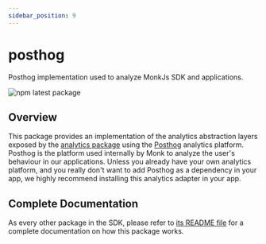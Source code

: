 ```yaml
---
sidebar_position: 9
---
```


# posthog
Posthog implementation used to analyze MonkJs SDK and applications.

![npm latest package](https://img.shields.io/npm/v/@monkvision/posthog/latest.svg)

## Overview
This package provides an implementation of the analytics abstraction layers exposed by the
[analytics package](docs/packages/analytics.md) using the [Posthog](https://posthog.com/) analytics platform. Posthog is
the platform used internally by Monk to analyze the user's behaviour in our applications. Unless you already have your own analytics
platform, and you really don't want to add Posthog as a dependency in your app, we highly recommend installing this
analytics adapter in your app.

## Complete Documentation
As every other package in the SDK, please refer to
[its README file](https://github.com/monkvision/monkjs/blob/main/packages/posthog/README.md) for a complete
documentation on how this package works.
